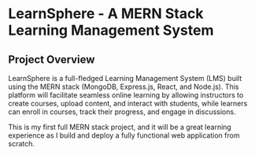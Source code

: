 # LearnSphere - A MERN Stack Learning Management System

## Project Overview
LearnSphere is a full-fledged Learning Management System (LMS) built using the MERN stack (MongoDB, Express.js, React, and Node.js). This platform will facilitate seamless online learning by allowing instructors to create courses, upload content, and interact with students, while learners can enroll in courses, track their progress, and engage in discussions.

This is my first full MERN stack project, and it will be a great learning experience as I build and deploy a fully functional web application from scratch.